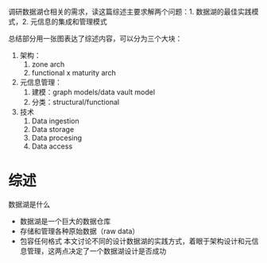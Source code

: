 调研数据湖仓相关的需求，读这篇综述主要求解两个问题：1. 数据湖的最佳实践模式，2. 元信息的集成和管理模式

总结部分用一张图表达了综述内容，可以分为三个大块：
1. 架构：
	1. zone arch
	2. functional x maturity arch
2. 元信息管理：
	1. 建模：graph models/data vault model
	2. 分类：structural/functional
3. 技术
	1. Data ingestion
	2. Data storage
	3. Data procesing
	4. Data access
# 综述
数据湖是什么
- 数据湖是一个巨大的数据仓库
- 存储和管理各种原始数据（raw data）
- 包容任何格式
本文讨论不同的设计数据湖的实践方式，着眼于架构设计和元信息管理，这两点决定了一个数据湖设计是否成功

